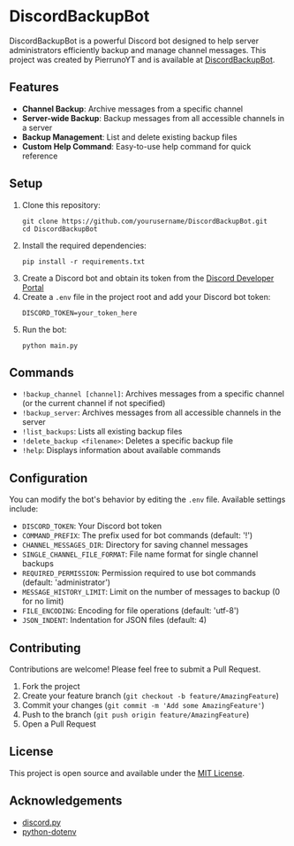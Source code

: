 # DiscordBackupBot

DiscordBackupBot is a powerful Discord bot designed to help server administrators efficiently backup and manage channel messages. This project was created by PierrunoYT and is available at [DiscordBackupBot](https://github.com/PierrunoYT/DiscordBackupBot).

## Features

- **Channel Backup**: Archive messages from a specific channel
- **Server-wide Backup**: Backup messages from all accessible channels in a server
- **Backup Management**: List and delete existing backup files
- **Custom Help Command**: Easy-to-use help command for quick reference

## Setup

1. Clone this repository:
   ```
   git clone https://github.com/yourusername/DiscordBackupBot.git
   cd DiscordBackupBot
   ```
2. Install the required dependencies:
   ```
   pip install -r requirements.txt
   ```
3. Create a Discord bot and obtain its token from the [Discord Developer Portal](https://discord.com/developers/applications)
4. Create a `.env` file in the project root and add your Discord bot token:
   ```
   DISCORD_TOKEN=your_token_here
   ```
5. Run the bot:
   ```
   python main.py
   ```

## Commands

- `!backup_channel [channel]`: Archives messages from a specific channel (or the current channel if not specified)
- `!backup_server`: Archives messages from all accessible channels in the server
- `!list_backups`: Lists all existing backup files
- `!delete_backup <filename>`: Deletes a specific backup file
- `!help`: Displays information about available commands

## Configuration

You can modify the bot's behavior by editing the `.env` file. Available settings include:

- `DISCORD_TOKEN`: Your Discord bot token
- `COMMAND_PREFIX`: The prefix used for bot commands (default: '!')
- `CHANNEL_MESSAGES_DIR`: Directory for saving channel messages
- `SINGLE_CHANNEL_FILE_FORMAT`: File name format for single channel backups
- `REQUIRED_PERMISSION`: Permission required to use bot commands (default: 'administrator')
- `MESSAGE_HISTORY_LIMIT`: Limit on the number of messages to backup (0 for no limit)
- `FILE_ENCODING`: Encoding for file operations (default: 'utf-8')
- `JSON_INDENT`: Indentation for JSON files (default: 4)

## Contributing

Contributions are welcome! Please feel free to submit a Pull Request.

1. Fork the project
2. Create your feature branch (`git checkout -b feature/AmazingFeature`)
3. Commit your changes (`git commit -m 'Add some AmazingFeature'`)
4. Push to the branch (`git push origin feature/AmazingFeature`)
5. Open a Pull Request

## License

This project is open source and available under the [MIT License](LICENSE).

## Acknowledgements

- [discord.py](https://github.com/Rapptz/discord.py)
- [python-dotenv](https://github.com/theskumar/python-dotenv)
